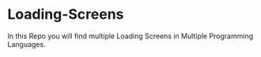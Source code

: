 # Loading-Screens
In this Repo you will find multiple Loading Screens in Multiple Programming Languages.
